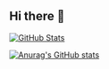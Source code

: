## Hi there 👋

[![GitHub Stats](https://readme-stats-navratilmartin.vercel.app/api?username=navratilmartin&show_icons=true&count_private=true)](https://github.com/navratilmartin)

[![Anurag's GitHub stats](https://readme-stats-navratilmartin.vercel.app/api?username=navratilmartin)](https://github.com/navratilmartin/github-readme-stats)
